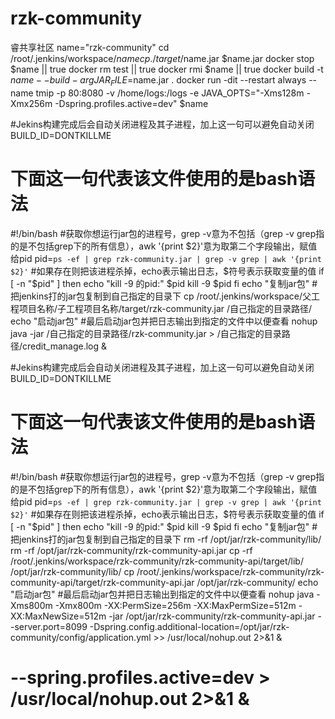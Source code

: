 # rzk-community
睿共享社区
name="rzk-community"
cd /root/.jenkins/workspace/$name
cp ./target/$name.jar $name.jar
docker stop $name || true
docker rm test  || true
docker rmi $name  || true
docker build -t $name --build-arg JAR_FILE=$name.jar .
docker run -dit --restart always --name tmip -p 80:8080 -v /home/logs:/logs -e JAVA_OPTS="-Xms128m -Xmx256m -Dspring.profiles.active=dev" $name



#Jekins构建完成后会自动关闭进程及其子进程，加上这一句可以避免自动关闭
BUILD_ID=DONTKILLME
# 下面这一句代表该文件使用的是bash语法
#!/bin/bash
#获取你想运行jar包的进程号，grep -v意为不包括（grep -v grep指的是不包括grep下的所有信息），awk '{print $2}'意为取第二个字段输出，赋值给pid
pid=`ps -ef | grep rzk-community.jar | grep -v grep | awk '{print $2}'`
#如果存在则把该进程杀掉，echo表示输出日志，$符号表示获取变量的值
if [ -n "$pid" ]
then
echo "kill -9 的pid:" $pid
kill -9 $pid
fi
echo "复制jar包"
#把jenkins打的jar包复制到自己指定的目录下
cp  /root/.jenkins/workspace/父工程项目名称/子工程项目名称/target/rzk-community.jar /自己指定的目录路径/
echo "启动jar包"
#最后启动jar包并把日志输出到指定的文件中以便查看
nohup java -jar /自己指定的目录路径/rzk-community.jar > /自己指定的目录路径/credit_manage.log &


#Jekins构建完成后会自动关闭进程及其子进程，加上这一句可以避免自动关闭
BUILD_ID=DONTKILLME
# 下面这一句代表该文件使用的是bash语法
#!/bin/bash
#获取你想运行jar包的进程号，grep -v意为不包括（grep -v grep指的是不包括grep下的所有信息），awk '{print $2}'意为取第二个字段输出，赋值给pid
pid=`ps -ef | grep rzk-community.jar | grep -v grep | awk '{print $2}'`
#如果存在则把该进程杀掉，echo表示输出日志，$符号表示获取变量的值
if [ -n "$pid" ]
then
echo "kill -9 的pid:" $pid
kill -9 $pid
fi
echo "复制jar包"
#把jenkins打的jar包复制到自己指定的目录下
rm -rf /opt/jar/rzk-community/lib/
rm -rf /opt/jar/rzk-community/rzk-community-api.jar
cp -rf /root/.jenkins/workspace/rzk-community/rzk-community-api/target/lib/ /opt/jar/rzk-community/lib/
cp  /root/.jenkins/workspace/rzk-community/rzk-community-api/target/rzk-community-api.jar /opt/jar/rzk-community/
echo "启动jar包"
#最后启动jar包并把日志输出到指定的文件中以便查看
nohup java -Xms800m -Xmx800m -XX:PermSize=256m -XX:MaxPermSize=512m -XX:MaxNewSize=512m -jar /opt/jar/rzk-community/rzk-community-api.jar --server.port=8099 -Dspring.config.additional-location=/opt/jar/rzk-community/config/application.yml >> /usr/local/nohup.out 2>&1 &
# --spring.profiles.active=dev   > /usr/local/nohup.out 2>&1 &